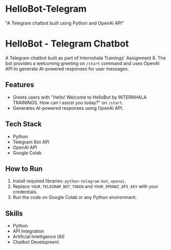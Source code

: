 # HelloBot-Telegram
"A Telegram chatbot built using Python and OpenAI API"
# HelloBot - Telegram Chatbot

A Telegram chatbot built as part of Internshala Trainings' Assignment 8. The bot provides a welcoming greeting on `/start` command and uses OpenAI API to generate AI-powered responses for user messages.

## Features
- Greets users with "Hello! Welcome to HelloBot by INTERNHALA TRAININGS. How can I assist you today?" on `/start`.
- Generates AI-powered responses using OpenAI API.

## Tech Stack
- Python
- Telegram Bot API
- OpenAI API
- Google Colab

## How to Run
1. Install required libraries: `python-telegram-bot`, `openai`.
2. Replace `YOUR_TELEGRAM_BOT_TOKEN` and `YOUR_OPENAI_API_KEY` with your credentials.
3. Run the code on Google Colab or any Python environment.

## Skills
- Python
- API Integration
- Artificial Intelligence (AI)
- Chatbot Development
